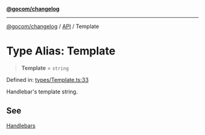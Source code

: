 [**@gocom/changelog**](../README.md)

***

[@gocom/changelog](../README.md) / [API](../Public/API.md) / Template

# Type Alias: Template

> **Template** = `string`

Defined in: [types/Template.ts:33](https://github.com/gocom/changelog/blob/5e2dbdeba0e07692fbed65ae5e6a5dd29db1e36c/src/types/Template.ts#L33)

Handlebar's template string.

## See

[Handlebars](https://handlebarsjs.com/)
